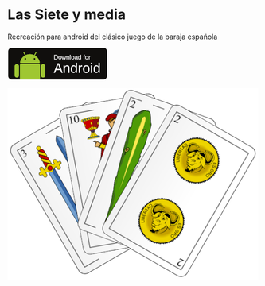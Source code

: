 # Las Siete y media

Recreación para android del clásico juego de la baraja española

[![download](https://github.com/Webierta/siete_media/blob/master/apk/download.png)](https://github.com/Webierta/siete_media/releases/download/v1.0.0/app.apk)

![Siete y media](https://github.com/Webierta/siete_media/blob/master/assets/images/portada.png)
